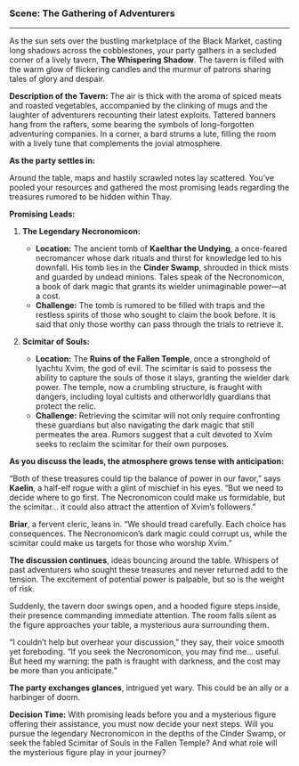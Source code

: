 
### Scene: The Gathering of Adventurers

---

As the sun sets over the bustling marketplace of the Black Market, casting long shadows across the cobblestones, your party gathers in a secluded corner of a lively tavern, **The Whispering Shadow**. The tavern is filled with the warm glow of flickering candles and the murmur of patrons sharing tales of glory and despair.

**Description of the Tavern:**
The air is thick with the aroma of spiced meats and roasted vegetables, accompanied by the clinking of mugs and the laughter of adventurers recounting their latest exploits. Tattered banners hang from the rafters, some bearing the symbols of long-forgotten adventuring companies. In a corner, a bard strums a lute, filling the room with a lively tune that complements the jovial atmosphere.

**As the party settles in:**

Around the table, maps and hastily scrawled notes lay scattered. You’ve pooled your resources and gathered the most promising leads regarding the treasures rumored to be hidden within Thay.

**Promising Leads:**

1. **The Legendary Necronomicon:**
   - **Location:** The ancient tomb of **Kaelthar the Undying**, a once-feared necromancer whose dark rituals and thirst for knowledge led to his downfall. His tomb lies in the **Cinder Swamp**, shrouded in thick mists and guarded by undead minions. Tales speak of the Necronomicon, a book of dark magic that grants its wielder unimaginable power—at a cost.
   - **Challenge:** The tomb is rumored to be filled with traps and the restless spirits of those who sought to claim the book before. It is said that only those worthy can pass through the trials to retrieve it.

2. **Scimitar of Souls:**
   - **Location:** The **Ruins of the Fallen Temple**, once a stronghold of Iyachtu Xvim, the god of evil. The scimitar is said to possess the ability to capture the souls of those it slays, granting the wielder dark power. The temple, now a crumbling structure, is fraught with dangers, including loyal cultists and otherworldly guardians that protect the relic.
   - **Challenge:** Retrieving the scimitar will not only require confronting these guardians but also navigating the dark magic that still permeates the area. Rumors suggest that a cult devoted to Xvim seeks to reclaim the scimitar for their own purposes.

**As you discuss the leads, the atmosphere grows tense with anticipation:**

“Both of these treasures could tip the balance of power in our favor,” says **Kaelin**, a half-elf rogue with a glint of mischief in his eyes. “But we need to decide where to go first. The Necronomicon could make us formidable, but the scimitar… it could also attract the attention of Xvim’s followers.”

**Briar**, a fervent cleric, leans in. “We should tread carefully. Each choice has consequences. The Necronomicon’s dark magic could corrupt us, while the scimitar could make us targets for those who worship Xvim.”

**The discussion continues**, ideas bouncing around the table. Whispers of past adventurers who sought these treasures and never returned add to the tension. The excitement of potential power is palpable, but so is the weight of risk.

Suddenly, the tavern door swings open, and a hooded figure steps inside, their presence commanding immediate attention. The room falls silent as the figure approaches your table, a mysterious aura surrounding them.

“I couldn’t help but overhear your discussion,” they say, their voice smooth yet foreboding. “If you seek the Necronomicon, you may find me… useful. But heed my warning: the path is fraught with darkness, and the cost may be more than you anticipate.”

**The party exchanges glances**, intrigued yet wary. This could be an ally or a harbinger of doom.

**Decision Time:**
With promising leads before you and a mysterious figure offering their assistance, you must now decide your next steps. Will you pursue the legendary Necronomicon in the depths of the Cinder Swamp, or seek the fabled Scimitar of Souls in the Fallen Temple? And what role will the mysterious figure play in your journey?
<!--stackedit_data:
eyJoaXN0b3J5IjpbLTY1NTQzMjMxMF19
-->